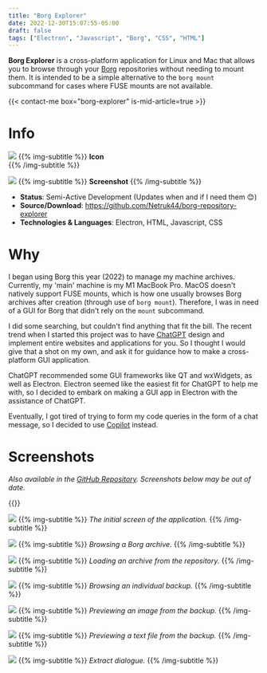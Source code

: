 ```yaml
---
title: "Borg Explorer"
date: 2022-12-30T15:07:55-05:00
draft: false
tags: ["Electron", "Javascript", "Borg", "CSS", "HTML"]
---
```


**Borg Explorer** is a cross-platform application for Linux and Mac that allows you to browse through your [Borg](https://borgbackup.readthedocs.io/en/stable/) repositories without needing to mount them. It is intended to be a simple alternative to the `borg mount` subcommand for cases where FUSE mounts are not available.

{{< contact-me box="borg-explorer" is-mid-article=true >}}

# Info
![](./icon.png#center)
{{% img-subtitle %}}
**Icon**  
{{% /img-subtitle %}}

![](./ss1.png#center)
{{% img-subtitle %}}
**Screenshot**
{{% /img-subtitle %}}

* **Status**: Semi-Active Development (Updates when and if I need them 😊)
* **Source/Download**: https://github.com/Netruk44/borg-repository-explorer
* **Technologies & Languages**: Electron, HTML, Javascript, CSS

# Why
I began using Borg this year (2022) to manage my machine archives. Currently, my 'main' machine is my M1 MacBook Pro. MacOS doesn't natively support FUSE mounts, which is how one usually browses Borg archives after creation (through use of `borg mount`). Therefore, I was in need of a GUI for Borg that didn't rely on the `mount` subcommand.

I did some searching, but couldn't find anything that fit the bill. The recent trend when I started this project was to have [ChatGPT](https://chat.openai.com/chat) design and implement entire websites and applications for you. So I thought I would give that a shot on my own, and ask it for guidance how to make a cross-platform GUI application.

ChatGPT recommended some GUI frameworks like QT and wxWidgets, as well as Electron. Electron seemed like the easiest fit for ChatGPT to help me with, so I decided to embark on making a GUI app in Electron with the assistance of ChatGPT.

Eventually, I got tired of trying to form my code queries in the form of a chat message, so I decided to use [Copilot](https://github.com/features/copilot) instead.

# Screenshots
*Also available in the [GitHub Repository](https://github.com/Netruk44/borg-repository-explorer). Screenshots below may be out of date.*

{{<collapse summary="**Version 0.0.4**">}}

![](./ss1.png#center)
{{% img-subtitle %}}
*The initial screen of the application.*
{{% /img-subtitle %}}

![](./ss2.png#center)
{{% img-subtitle %}}
*Browsing a Borg archive.*
{{% /img-subtitle %}}

![](./ss4.png#center)
{{% img-subtitle %}}
*Loading an archive from the repository.*
{{% /img-subtitle %}}

![](./ss3.png#center)
{{% img-subtitle %}}
*Browsing an individual backup.*
{{% /img-subtitle %}}

![](./ss5.png#center)
{{% img-subtitle %}}
*Previewing an image from the backup.*
{{% /img-subtitle %}}

![](./ss7.png#center)
{{% img-subtitle %}}
*Previewing a text file from the backup.*
{{% /img-subtitle %}}

![](./ss6.png#center)
{{% img-subtitle %}}
*Extract dialogue.*
{{% /img-subtitle %}}